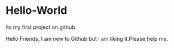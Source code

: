 # Hello-World
Its my first project on github

Hello Friends,
I am new to Github but i am liking it.Please help me.
